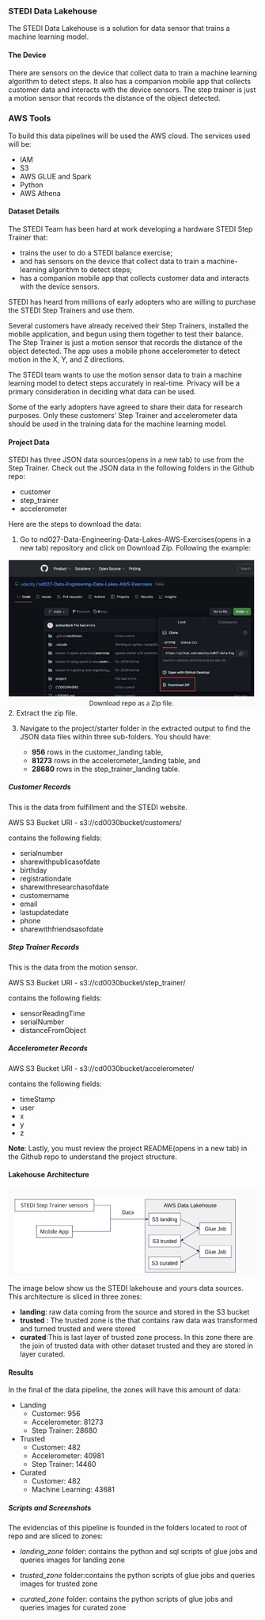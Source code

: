 ### STEDI Data Lakehouse


The STEDI Data Lakehouse is a solution for data sensor that trains a machine learning model.

#### The Device
There are sensors on the device that collect data to train a machine learning algorithm to detect steps. It also has a companion mobile app that collects customer data and interacts with the device sensors. The step trainer is just a motion sensor that records the distance of the object detected.

### AWS Tools

To build this data pipelines will be used the AWS cloud. The services used will be:

- IAM
- S3
- AWS GLUE and Spark
- Python
- AWS Athena

#### Dataset Details
The STEDI Team has been hard at work developing a hardware STEDI Step Trainer that:

- trains the user to do a STEDI balance exercise;
- and has sensors on the device that collect data to train a machine-learning algorithm to detect steps;
- has a companion mobile app that collects customer data and interacts with the device sensors.

STEDI has heard from millions of early adopters who are willing to purchase the STEDI Step Trainers and use them.

Several customers have already received their Step Trainers, installed the mobile application, and begun using them together to test their balance. The Step Trainer is just a motion sensor that records the distance of the object detected. The app uses a mobile phone accelerometer to detect motion in the X, Y, and Z directions.

The STEDI team wants to use the motion sensor data to train a machine learning model to detect steps accurately in real-time. Privacy will be a primary consideration in deciding what data can be used.

Some of the early adopters have agreed to share their data for research purposes. Only these customers’ Step Trainer and accelerometer data should be used in the training data for the machine learning model.

#### Project Data

STEDI has three JSON data sources(opens in a new tab) to use from the Step Trainer. Check out the JSON data in the following folders in the Github repo:

- customer
- step_trainer
- accelerometer

Here are the steps to download the data:

1. Go to nd027-Data-Engineering-Data-Lakes-AWS-Exercises(opens in a new tab) repository and click on Download Zip. Following the example:

![source_data](imgs/repo_stedi_source.png)
2. Extract the zip file.

3. Navigate to the project/starter folder in the extracted output to find the JSON data files within three sub-folders. You should have:


    - **956** rows in the customer_landing table,
    - **81273** rows in the accelerometer_landing table, and
    - **28680** rows in the step_trainer_landing table.

##### Customer Records

This is the data from fulfillment and the STEDI website.

AWS S3 Bucket URI - s3://cd0030bucket/customers/

contains the following fields:

- serialnumber
- sharewithpublicasofdate
- birthday
- registrationdate
- sharewithresearchasofdate
- customername
- email
- lastupdatedate
- phone
- sharewithfriendsasofdate

##### Step Trainer Records

This is the data from the motion sensor.

AWS S3 Bucket URI - s3://cd0030bucket/step_trainer/

contains the following fields:

- sensorReadingTime
- serialNumber
- distanceFromObject

##### Accelerometer Records
AWS S3 Bucket URI - s3://cd0030bucket/accelerometer/

contains the following fields:

- timeStamp
- user
- x
- y
- z

**Note**: Lastly, you must review the project README(opens in a new tab) in the Github repo to understand the project structure.
#### Lakehouse Architecture

![lakehouse](imgs/datalakehouse_workflow.png)

The image below show us the STEDI lakehouse and yours data sources.
This architecture is sliced in three zones:

- **landing**: raw data coming from the source and stored in the S3 bucket
- **trusted** : The trusted zone is the that contains raw data was transformed and turned trusted and were stored
- **curated**:This is last layer of trusted zone process. In this zone there are the join of trusted data with other dataset trusted and they are stored in layer curated. 

#### Results

In the final of the data pipeline, the zones will have this amount of data:

- Landing
    - Customer: 956
    - Accelerometer: 81273
    - Step Trainer: 28680
- Trusted
    - Customer: 482
    - Accelerometer: 40981
    - Step Trainer: 14460
- Curated
    - Customer: 482
    - Machine Learning: 43681

##### Scripts and Screenshots

The evidencias of this pipeline is founded in the folders located to root of repo and are sliced to zones:

- *landing_zone* folder: contains the python and sql scripts of glue jobs and queries images for landing zone

- *trusted_zone* folder:contains the python scripts of glue jobs and queries images for trusted zone

- *curated_zone* folder: contains the python scripts of glue jobs and queries images for curated zone





